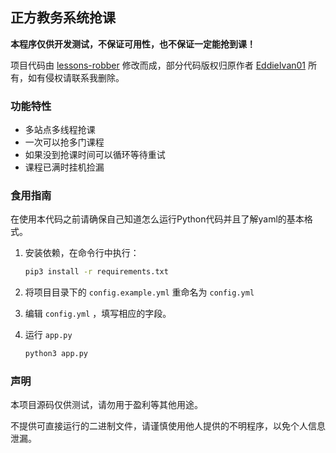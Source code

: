 ## 正方教务系统抢课

**本程序仅供开发测试，不保证可用性，也不保证一定能抢到课！**

项目代码由 [lessons-robber](https://github.com/EddieIvan01/lessons-robber) 修改而成，部分代码版权归原作者  [EddieIvan01](https://github.com/EddieIvan01) 所有，如有侵权请联系我删除。

### 功能特性

* 多站点多线程抢课
* 一次可以抢多门课程
* 如果没到抢课时间可以循环等待重试
* 课程已满时挂机捡漏

### 食用指南

在使用本代码之前请确保自己知道怎么运行Python代码并且了解yaml的基本格式。

1. 安装依赖，在命令行中执行：

   ```bash
   pip3 install -r requirements.txt
   ```

2. 将项目目录下的 `config.example.yml` 重命名为 `config.yml` 

3. 编辑 `config.yml` ，填写相应的字段。

4. 运行 `app.py`

   ```bash
   python3 app.py
   ```

### 声明

本项目源码仅供测试，请勿用于盈利等其他用途。

不提供可直接运行的二进制文件，请谨慎使用他人提供的不明程序，以免个人信息泄漏。
